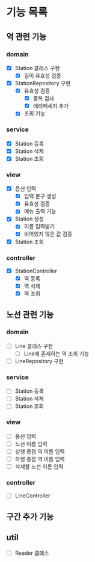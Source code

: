 # 기능 목록
## 역 관련 기능
### domain
- [x] Station 클래스 구현
    - [x] 길이 유효성 검증
- [x] StationRepository 구현
    - [x] 유효성 검증
        - [x] 중복 검사
        - [x] 에러메세지 추가
    - [x] 조회 기능

### service
- [x] Station 등록
- [x] Station 삭제
- [x] Station 조회

### view
- [x] 옵션 입력
    - [x] 입력 문구 생성
    - [x] 유효성 검증
    - [x] 메뉴 출력 기능
- [x] Station 생성
    - [x] 이름 입력받기
    - [x] 비어있지 않은 값 검증
- [x] Station 조회

### controller
- [x] StationController
    - [x] 역 등록
    - [x] 역 삭제
    - [x] 역 조회

## 노선 관련 기능
### domain
- [ ] Line 클래스 구현
    - [ ] Line에 존재하는 역 조회 기능
- [ ] LineRepository 구현

### service
- [ ] Station 등록
- [ ] Station 삭제
- [ ] Station 조회

### view
- [ ] 옵션 입력
- [ ] 노선 이름 입력
- [ ] 상행 종점 역 이름 입력
- [ ] 하행 종점 역 이름 입력
- [ ] 삭제할 노선 이름 입력

### controller
- [ ] LineController

## 구간 추가 기능


## util
- [ ] Reader 클래스